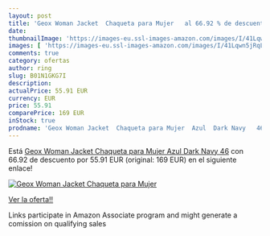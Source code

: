 ```yaml
---
layout: post
title: 'Geox Woman Jacket  Chaqueta para Mujer   al 66.92 % de descuento'
date: 
thumbnailImage: 'https://images-eu.ssl-images-amazon.com/images/I/41Lqwn5jRqL._SL200_.jpg'
images: [ 'https://images-eu.ssl-images-amazon.com/images/I/41Lqwn5jRqL._SL200_.jpg' ]
comments: true
category: ofertas
author: ring
slug: B01N1GKG7I
description:
actualPrice: 55.91 EUR
currency: EUR
price: 55.91
comparePrice: 169 EUR
inStock: true
prodname: 'Geox Woman Jacket  Chaqueta para Mujer  Azul  Dark Navy   46'
---
```


Está [Geox Woman Jacket  Chaqueta para Mujer  Azul  Dark Navy   46](https://www.amazon.es/dp/B01N1GKG7I/?tag=tolees-21) con 66.92 de descuento por 55.91 EUR (original: 169 EUR) en el siguiente enlace!

[![Geox Woman Jacket  Chaqueta para Mujer  ](https://images-eu.ssl-images-amazon.com/images/I/41Lqwn5jRqL._SL200_.jpg)](https://www.amazon.es/dp/B01N1GKG7I/?tag=tolees-21)

[Ver la oferta!!](https://www.amazon.es/dp/B01N1GKG7I/?tag=tolees-21)

Links participate in Amazon Associate program and might generate a comission on qualifying sales


